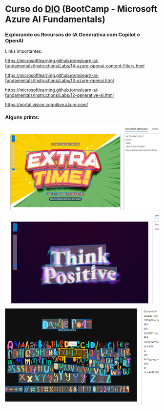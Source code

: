 ﻿# **Curso do [DIO](https://web.dio.me) (BootCamp - Microsoft Azure AI Fundamentals)**


### **Explorando os Recursos de IA Generativa com Copilot e OpenAI**

Links importantes:

<https://microsoftlearning.github.io/mslearn-ai-fundamentals/Instructions/Labs/14-azure-openai-content-filters.html>

<https://microsoftlearning.github.io/mslearn-ai-fundamentals/Instructions/Labs/13-azure-openai.html>

<https://microsoftlearning.github.io/mslearn-ai-fundamentals/Instructions/Labs/12-generative-ai.html>

<https://portal.vision.cognitive.azure.com/>

### **Alguns prints:**

![](/img/001.png)

![](/img/002.png)

![](/img/003.png)